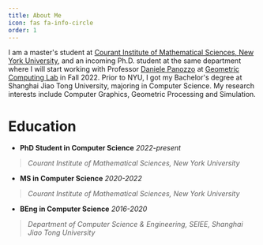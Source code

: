 ```yaml
---
title: About Me
icon: fas fa-info-circle
order: 1
---
```


I am a master's student at [Courant Institute of Mathematical Sciences, New York University](https://cs.nyu.edu/home/index.html), and an incoming Ph.D. student at the same department where I will start working with Professor [Daniele Panozzo](https://cims.nyu.edu/gcl/daniele.html) at [Geometric Computing Lab](https://cims.nyu.edu/gcl/index.html) in Fall 2022. Prior to NYU, I got my Bachelor's degree at Shanghai Jiao Tong University, majoring in Computer Science. My research interests include Computer Graphics, Geometric Processing and Simulation.

# Education

+ **PhD Student in Computer Science** *2022-present*   
> *Courant Institute of Mathematical Sciences, New York University* 

+ **MS in Computer Science** *2020-2022*
> *Courant Institute of Mathematical Sciences, New York University* 

+ **BEng in Computer Science** *2016-2020*
> *Department of Computer Science & Engineering, SEIEE, Shanghai Jiao Tong University*





<!--
Add Markdown syntax content to file `_tabs/about.md`{: .filepath } and it will show up on this page.
{: .prompt-tip }

-->



